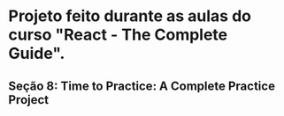 # Projeto feito durante as aulas do curso "React - The Complete Guide".
## Seção 8: Time to Practice: A Complete Practice Project
